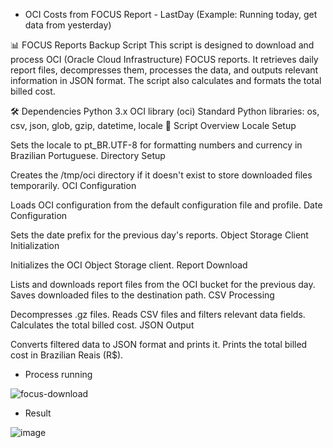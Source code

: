 - OCI Costs from FOCUS Report - LastDay (Example: Running today, get data from yesterday)
  
📊 FOCUS Reports Backup Script
This script is designed to download and process OCI (Oracle Cloud Infrastructure) FOCUS reports. It retrieves daily report files, decompresses them, processes the data, and outputs relevant information in JSON format. The script also calculates and formats the total billed cost.

🛠️ Dependencies
Python 3.x
OCI library (oci)
Standard Python libraries: os, csv, json, glob, gzip, datetime, locale
📝 Script Overview
Locale Setup

Sets the locale to pt_BR.UTF-8 for formatting numbers and currency in Brazilian Portuguese.
Directory Setup

Creates the /tmp/oci directory if it doesn't exist to store downloaded files temporarily.
OCI Configuration

Loads OCI configuration from the default configuration file and profile.
Date Configuration

Sets the date prefix for the previous day's reports.
Object Storage Client Initialization

Initializes the OCI Object Storage client.
Report Download

Lists and downloads report files from the OCI bucket for the previous day.
Saves downloaded files to the destination path.
CSV Processing

Decompresses .gz files.
Reads CSV files and filters relevant data fields.
Calculates the total billed cost.
JSON Output

Converts filtered data to JSON format and prints it.
Prints the total billed cost in Brazilian Reais (R$).

- Process running

![focus-download](https://github.com/mauriciodeliz/oci-costs-csv-json/assets/25036372/4ba55f40-3d34-4dad-92d9-ba6729fc4fdd)


- Result
  
![image](https://github.com/mauriciodeliz/oci-costs-csv-json/assets/25036372/f54d27fc-1003-43ba-82a8-c64663aed3c4)


